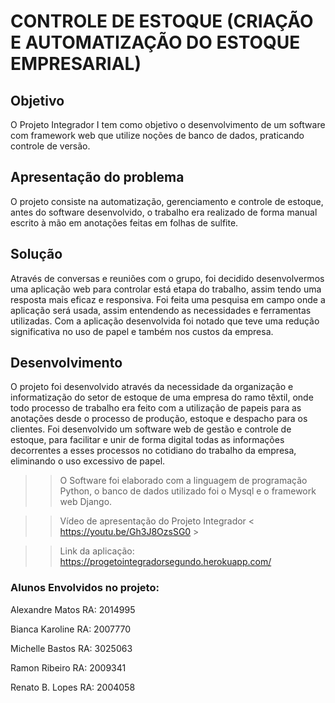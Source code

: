 # CONTROLE DE ESTOQUE (CRIAÇÃO E AUTOMATIZAÇÃO DO ESTOQUE EMPRESARIAL)

## Objetivo

O Projeto Integrador  I tem  como  objetivo o desenvolvimento  de  um  software  com  framework web  que  utilize  noções  de  banco  de  dados, praticando  controle  de  versão.

## Apresentação do problema

O projeto consiste na automatização, gerenciamento e controle de estoque, antes do software desenvolvido, o trabalho era realizado de forma manual escrito à mão em anotações feitas em folhas de sulfite. 

## Solução

Através de conversas e reuniões com o grupo, foi decidido desenvolvermos uma aplicação web para controlar está etapa do trabalho, assim tendo uma resposta mais eficaz e responsiva. Foi feita uma pesquisa em campo onde a aplicação será usada, assim entendendo as necessidades e ferramentas utilizadas. Com a aplicação desenvolvida foi notado que teve uma redução significativa no uso de papel e também nos custos da empresa. 

## Desenvolvimento

O projeto foi desenvolvido através da necessidade da organização e informatização do setor de estoque de uma empresa do ramo têxtil, onde todo processo de trabalho era feito com a utilização de papeis para as anotações desde o processo de produção, estoque e despacho para os clientes. Foi desenvolvido um software web de gestão e controle de estoque, para facilitar e unir de forma digital todas as informações decorrentes a esses processos no cotidiano do trabalho da empresa, eliminando o uso excessivo de papel.

>> O Software foi elaborado com a linguagem de programação Python, o banco de dados utilizado foi o Mysql e o framework web Django.

>> Vídeo de apresentação do Projeto Integrador < https://youtu.be/Gh3J8OzsSG0 > 

>> Link da aplicação: https://progetointegradorsegundo.herokuapp.com/ 

### Alunos Envolvidos no projeto:

Alexandre Matos RA: 2014995 

Bianca Karoline RA: 2007770

Michelle Bastos RA: 3025063

Ramon Ribeiro RA: 2009341

Renato B. Lopes RA: 2004058



